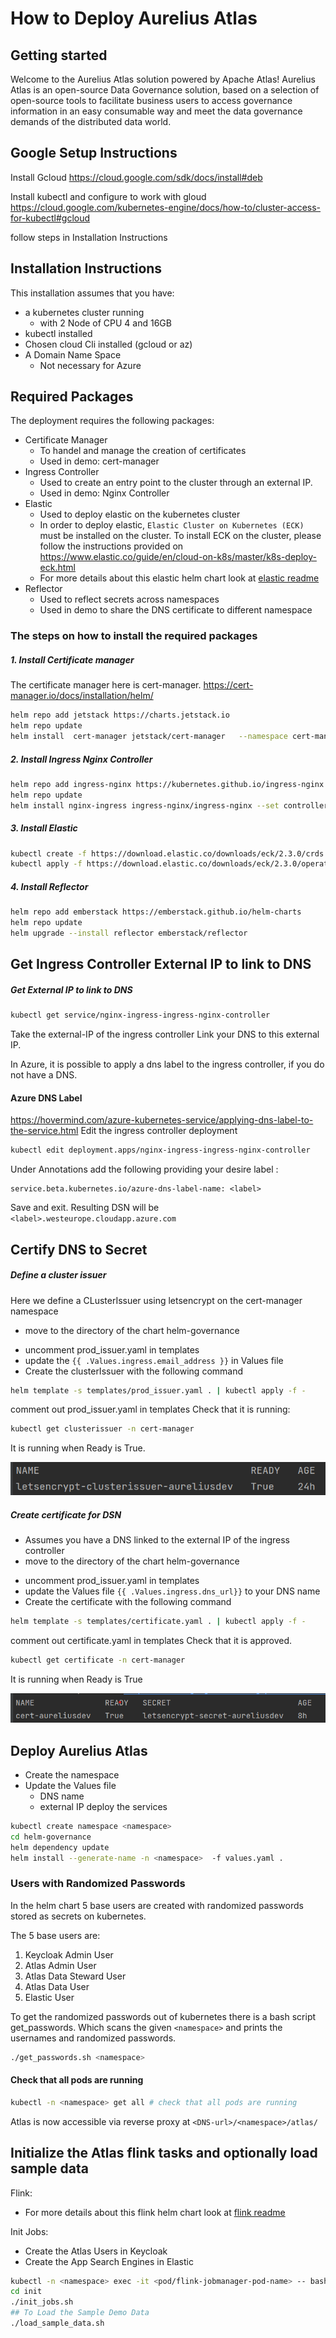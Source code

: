 # How to Deploy Aurelius Atlas

Getting started
-------------------------

Welcome to the Aurelius Atlas solution powered by Apache Atlas! Aurelius Atlas is an open-source Data Governance solution, based on a selection of open-source tools to facilitate business users to access governance information in an easy consumable way and meet the data governance demands of the distributed data world.

Google Setup Instructions
-------------------------
Install Gcloud
https://cloud.google.com/sdk/docs/install#deb

Install kubectl and configure to work with gloud
https://cloud.google.com/kubernetes-engine/docs/how-to/cluster-access-for-kubectl#gcloud

follow steps in Installation Instructions

Installation Instructions
-------------------------

This installation assumes that you have:
- a kubernetes cluster running
  - with 2 Node of CPU 4 and 16GB
- kubectl installed
- Chosen cloud Cli installed (gcloud or az)
- A Domain Name Space 
  - Not necessary for Azure

## Required Packages
The deployment requires the following packages:
- Certificate Manager
  - To handel and manage the creation of certificates
  - Used in demo: cert-manager
- Ingress Controller
  - Used to create an entry point to the cluster through an external IP.
  - Used in demo: Nginx Controller
- Elastic
  - Used to deploy elastic on the kubernetes cluster
  - In order to deploy elastic, ``Elastic Cluster on Kubernetes (ECK)`` must be installed on the cluster. To install ECK on the cluster, please follow the instructions provided on https://www.elastic.co/guide/en/cloud-on-k8s/master/k8s-deploy-eck.html
  - For more details about this elastic helm chart look at [elastic readme](./charts/elastic/README.md)
- Reflector
  - Used to reflect secrets across namespaces
  - Used in demo to share the DNS certificate to different namespace

### The steps on how to install the required packages

##### 1. Install Certificate manager
The certificate manager here is cert-manager.
https://cert-manager.io/docs/installation/helm/
```bash
helm repo add jetstack https://charts.jetstack.io
helm repo update
helm install  cert-manager jetstack/cert-manager   --namespace cert-manager   --create-namespace   --version v1.9.1 
```
##### 2. Install Ingress Nginx Controller
```bash
helm repo add ingress-nginx https://kubernetes.github.io/ingress-nginx
helm repo update
helm install nginx-ingress ingress-nginx/ingress-nginx --set controller.publishService.enabled=true
```
##### 3. Install Elastic
```bash
kubectl create -f https://download.elastic.co/downloads/eck/2.3.0/crds.yaml
kubectl apply -f https://download.elastic.co/downloads/eck/2.3.0/operator.yaml
```
##### 4. Install Reflector
```bash
helm repo add emberstack https://emberstack.github.io/helm-charts
helm repo update
helm upgrade --install reflector emberstack/reflector
```

## Get Ingress Controller External IP to link to DNS 

##### Get External IP to link to DNS
```bash
kubectl get service/nginx-ingress-ingress-nginx-controller
```
Take the external-IP of the ingress controller
Link your DNS to this external IP.

In Azure, it is possible to apply a dns label to the ingress controller, if you do not have a DNS.
#### Azure DNS Label
https://hovermind.com/azure-kubernetes-service/applying-dns-label-to-the-service.html
Edit the ingress controller deployment 
```bash
kubectl edit deployment.apps/nginx-ingress-ingress-nginx-controller
```
Under Annotations add the following providing your desire label <label>:

```
service.beta.kubernetes.io/azure-dns-label-name: <label>
```
Save and exit.
Resulting DSN will be ``<label>.westeurope.cloudapp.azure.com``


## Certify DNS to Secret

##### Define a cluster issuer
Here we define a CLusterIssuer using letsencrypt on the cert-manager namespace
- move to the directory of the chart helm-governance
* uncomment prod_issuer.yaml in templates
* update the ``{{ .Values.ingress.email_address }}`` in Values file
* Create the clusterIssuer with the following command
```bash
helm template -s templates/prod_issuer.yaml . | kubectl apply -f -
```
comment out prod_issuer.yaml in templates
Check that it is running:
```bash
kubectl get clusterissuer -n cert-manager 
```
It is running when Ready is True.


![img.png](img.png)

##### Create certificate for DSN
- Assumes you have a DNS linked to the external IP of the ingress controller
- move to the directory of the chart helm-governance
* uncomment prod_issuer.yaml in templates
* update the Values file ``{{ .Values.ingress.dns_url}}`` to your DNS name 
* Create the certificate with the following command
```bash
helm template -s templates/certificate.yaml . | kubectl apply -f -
```
comment out certificate.yaml in templates
Check that it is approved.
```bash
kubectl get certificate -n cert-manager 
```
It is running when Ready is True


![img_1.png](img_1.png)


Deploy Aurelius Atlas
-------------------------
- Create the namespace
- Update the Values file 
  - DNS name
  - external IP
deploy the services

```bash
kubectl create namespace <namespace>
cd helm-governance
helm dependency update
helm install --generate-name -n <namespace>  -f values.yaml .
```
### Users with Randomized Passwords
In the helm chart 5 base users are created with randomized passwords stored as secrets on kubernetes.


The 5 base users are:
1. Keycloak Admin User
2. Atlas Admin User
3. Atlas Data Steward User
4. Atlas Data User
5. Elastic User

To get the randomized passwords out of kubernetes there is a bash script get_passwords. 
Which scans the given ``<namespace>`` and prints the usernames and randomized passwords.
```bash
./get_passwords.sh <namespace>
```

#### Check that all pods are running
``` bash
kubectl -n <namespace> get all # check that all pods are running
```
Atlas is now accessible via reverse proxy at ``<DNS-url>/<namespace>/atlas/``


## Initialize the Atlas flink tasks and optionally load sample data

Flink:
- For more details about this flink helm chart look at [flink readme](./charts/flink/README.md)


Init Jobs:
- Create the Atlas Users in Keycloak
- Create the App Search Engines in Elastic

```bash ${1}
kubectl -n <namespace> exec -it <pod/flink-jobmanager-pod-name> -- bash
cd init
./init_jobs.sh
## To Load the Sample Demo Data 
./load_sample_data.sh
```